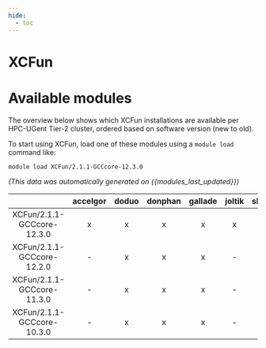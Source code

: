```yaml
---
hide:
  - toc
---
```


XCFun
=====

# Available modules


The overview below shows which XCFun installations are available per HPC-UGent Tier-2 cluster, ordered based on software version (new to old).

To start using XCFun, load one of these modules using a `module load` command like:

```shell
module load XCFun/2.1.1-GCCcore-12.3.0
```

*(This data was automatically generated on {{modules_last_updated}})*  

| |accelgor|doduo|donphan|gallade|joltik|shinx|
| :---: | :---: | :---: | :---: | :---: | :---: | :---: |
|XCFun/2.1.1-GCCcore-12.3.0|x|x|x|x|x|x|
|XCFun/2.1.1-GCCcore-12.2.0|-|x|x|x|-|-|
|XCFun/2.1.1-GCCcore-11.3.0|-|x|x|x|-|-|
|XCFun/2.1.1-GCCcore-10.3.0|-|x|x|x|-|-|
